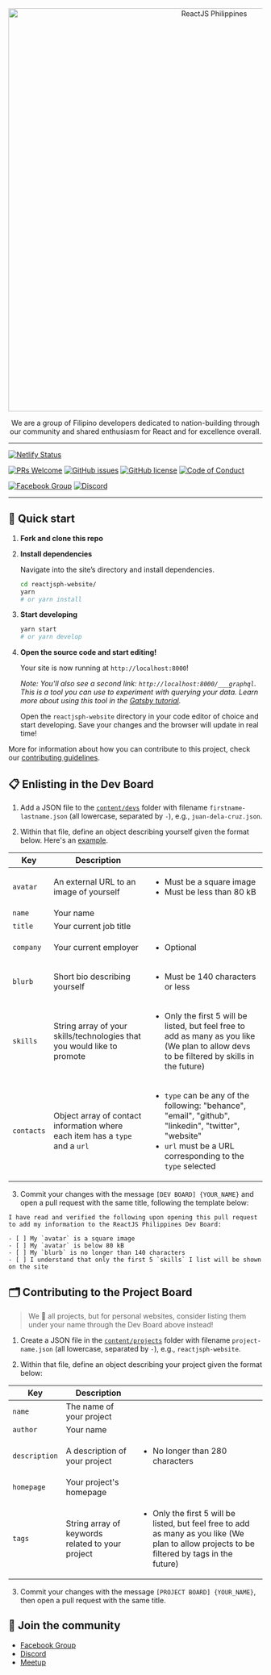 <div align="center">
  <a href="https://reactjs.org.ph/">
    <img
      width="800"
      alt="ReactJS Philippines"
      src="https://raw.githubusercontent.com/reactph/reactjsph-website/master/static/meta-image-cover.jpg"
    />
  </a>
    <p>We are a group of Filipino developers dedicated to nation-building through our community and shared enthusiasm for React and for excellence overall.</p>
</div>

---

[![Netlify Status](https://api.netlify.com/api/v1/badges/cd5d6330-1628-4d0e-aac1-84f8cf4b7863/deploy-status)](https://app.netlify.com/sites/reactjs-ph-website/deploys)

[![PRs Welcome](https://img.shields.io/badge/PRs-welcome-brightgreen.svg)](http://makeapullrequest.com)
[![GitHub issues](https://img.shields.io/github/issues/reactph/reactjsph-website)](https://github.com/reactph/reactjsph-website/issues)
[![GitHub license](https://img.shields.io/github/license/reactph/reactjsph-website)](https://github.com/reactph/reactjsph-website/blob/master/LICENSE)
[![Code of Conduct](https://img.shields.io/badge/code%20of-conduct-ff69b4.svg)](https://github.com/reactph/reactjsph-website/blob/master/CODE_OF_CONDUCT.md)

[![Facebook Group](https://img.shields.io/badge/join_the_community-on_facebook-1877F2?logo=facebook)][facebook-group]
[![Discord](https://img.shields.io/badge/join_the_community-on_discord-7289DA?logo=discord)][discord]

---

## 🚀 Quick start

1.  **Fork and clone this repo**

2.  **Install dependencies**

    Navigate into the site’s directory and install dependencies.

    ```sh
    cd reactjsph-website/
    yarn
    # or yarn install
    ```

3.  **Start developing**

    ```sh
    yarn start
    # or yarn develop
    ```

4.  **Open the source code and start editing!**

    Your site is now running at `http://localhost:8000`!

    _Note: You'll also see a second link: _`http://localhost:8000/___graphql`_. This is a tool you can use to experiment with querying your data. Learn more about using this tool in the [Gatsby tutorial](https://www.gatsbyjs.org/tutorial/part-five/#introducing-graphiql)._

    Open the `reactjsph-website` directory in your code editor of choice and start developing. Save your changes and the browser will update in real time!

More for information about how you can contribute to this project, check our [contributing guidelines](https://github.com/reactph/reactjsph-website/blob/master/CODE_OF_CONDUCT.md).

## 📋 Enlisting in the Dev Board

1. Add a JSON file to the [`content/devs`](https://github.com/reactph/reactjsph-website/blob/master/content/devs) folder with filename `firstname-lastname.json` (all lowercase, separated by `-`), e.g., `juan-dela-cruz.json`.

2. Within that file, define an object describing yourself given the format below. Here's an [example](https://github.com/reactph/reactjsph-website/blob/master/content/devs/franrey-anthony-saycon.json).

  | Key | Description ||
  |-|-|-|
  | `avatar` | An external URL to an image of yourself | <ul><li>Must be a square image</li><li>Must be less than 80 kB</li></ul> |
  | `name` | Your name |  |
  | `title` | Your current job title |  |
  | `company` | Your current employer | <ul><li>Optional</li></ul> |
  | `blurb` | Short bio describing yourself | <ul><li>Must be 140 characters or less</li></ul> |
  | `skills` | String array of your skills/technologies that you would like to promote | <ul><li>Only the first 5 will be listed, but feel free to add as many as you like (We plan to allow devs to be filtered by skills in the future)</li></ul> |
  | `contacts` | Object array of contact information where each item has a `type` and a `url` | <ul><li>`type` can be any of the following: "behance", "email", "github", "linkedin", "twitter", "website"</li><li>`url` must be a URL corresponding to the `type` selected</li></ul> |

3. Commit your changes with the message `[DEV BOARD] {YOUR_NAME}` and open a pull request with the same title, following the template below:

  ```
  I have read and verified the following upon opening this pull request to add my information to the ReactJS Philippines Dev Board:

  - [ ] My `avatar` is a square image
  - [ ] My `avatar` is below 80 kB
  - [ ] My `blurb` is no longer than 140 characters
  - [ ] I understand that only the first 5 `skills` I list will be shown on the site
  ```

## 🗂 Contributing to the Project Board

> We 💙 all projects, but for personal websites, consider listing them under your name through the Dev Board above instead!

1. Create a JSON file in the [`content/projects`](https://github.com/reactph/reactjsph-website/blob/master/content/projects.json) folder with filename `project-name.json` (all lowercase, separated by `-`), e.g., `reactjsph-website`.

2. Within that file, define an object describing your project given the format below:

  | Key | Description ||
  |-|-|-|
  | `name` | The name of your project |  |
  | `author` | Your name |  |
  | `description` | A description of your project | <ul><li>No longer than 280 characters</li></ul> |
  | `homepage` | Your project's homepage |  |
  | `tags` | String array of keywords related to your project | <ul><li>Only the first 5 will be listed, but feel free to add as many as you like (We plan to allow projects to be filtered by tags in the future)</li></ul> |

3. Commit your changes with the message `[PROJECT BOARD] {YOUR_NAME}`, then open a pull request with the same title.

## 🎉 Join the community

- [Facebook Group][facebook-group]
- [Discord][discord]
- [Meetup][meetup]

[facebook-group]: https://web.facebook.com/groups/875676539148789/
[discord]: https://discord.gg/J6eZNUG
[meetup]: https://www.meetup.com/ReactJS-Philippines/
